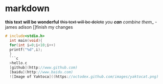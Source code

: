 # markdown
__this text will be wonderful__
~~this text will be delete~~
_you **can** combine them__
-james adison
[]finish my changes

```c
# include<stdio.h>
  int main(void){
  for(int i=0;i<10;i++)
  printf("%d",i);
  }
  ```c
  >hello.c
  [github](http://www.github.com)
  [baidu](http://www.baidu.com)
  ![Image of Yaktoca]((https://octodex.github.com/images/yaktocat.png)
